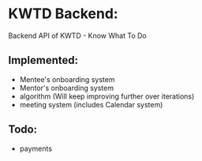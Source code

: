 # KWTD Backend:
Backend API of KWTD - Know What To Do

## Implemented:
- Mentee's onboarding system
- Mentor's onboarding system 
- algorithm (Will keep improving further over iterations)
- meeting system (includes Calendar system)

## Todo:
- payments


